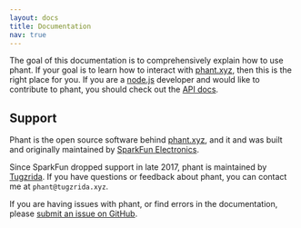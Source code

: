 ```yaml
---
layout: docs
title: Documentation
nav: true
---
```


The goal of this documentation is to comprehensively explain how to use phant.
If your goal is to learn how to interact with [phant.xyz](https://phant.xyz),
then this is the right place for you. If you are a [node.js](https://nodejs.org)
developer and would like to contribute to phant, you should check out the [API docs](/api).

## Support
Phant is the open source software behind [phant.xyz](https://phant.xyz),
and it and was built and originally maintained by [SparkFun Electronics](https://sparkfun.com).

Since SparkFun dropped support in late 2017, phant is maintained by [Tugzrida](https://github.com/Tugzrida).
If you have questions or feedback about phant, you can contact me at `phant@tugzrida.xyz`.

If you are having issues with phant, or find errors in the documentation, please
[submit an issue on GitHub](https://github.com/Tugzrida/phant/issues).
